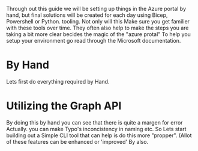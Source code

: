 Through out this guide we will be setting up things in the Azure portal by hand, 
but final solutions will be created for each day using Bicep, Powershell or Python. tooling. Not only will this
Make sure you get familier with these tools over time. They often also help to make the steps you are taking
a bit more clear becides the magic of the "azure protal" To help you setup your environment go read through the Microsoft documentation. 


# By Hand 
Lets first do everything required by Hand. 

# Utilizing the Graph API
By doing this by hand you can see that there is quite a margen for error Actually. you can make Typo's inconcistency in naming 
etc. So Lets start building out a Simple CLI tool that can help is do this more "propper". (Allot of these features can be enhanced or 'improved' By also.

 
